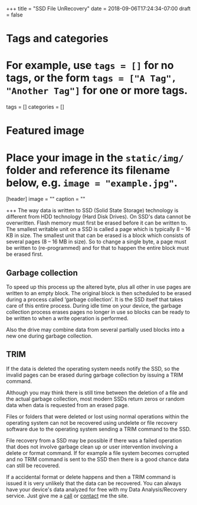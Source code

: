 +++
title = "SSD File UnRecovery"
date = 2018-09-06T17:24:34-07:00
draft = false

# Tags and categories
# For example, use `tags = []` for no tags, or the form `tags = ["A Tag", "Another Tag"]` for one or more tags.
tags = []
categories = []

# Featured image
# Place your image in the `static/img/` folder and reference its filename below, e.g. `image = "example.jpg"`.
[header]
image = ""
caption = ""

+++
The way data is written to SSD (Solid State Storage) technology is different from HDD technology (Hard Disk Drives). On SSD's data cannot be overwritten. Flash memory must first be erased before it can be written to. The smallest writable unit on a SSD is called a page which is typically 8 – 16 KB in size. The smallest unit that can be erased is a block which consists of several pages (8 – 16 MB in size). So to change a single byte, a page must be written to (re-programmed) and for that to happen the entire block must be erased first.

## Garbage collection
To speed up this process up the altered byte, plus all other in use pages are written to an empty block. The original block is then scheduled to be erased during a process called ‘garbage collection’. It is the SSD itself that takes care of this entire process. During idle time on your device, the garbage collection process erases pages no longer in use so blocks can be ready to be written to when a write operation is performed.

Also the drive may combine data from several partially used blocks into a new one during garbage collection.

## TRIM
If the data is deleted the operating system needs notify the SSD, so the invalid pages can be erased during garbage collection by issuing a TRIM command.

Although you may think there is still time between the deletion of a file and the actual garbage collection, most modern SSDs return zeros or random data when data is requested from an erased page.

Files or folders that were deleted or lost using normal operations within the operating system can not be recovered using undelete or file recovery software due to the operating system sending a TRIM command to the SSD.

File recovery from a SSD may be possible if there was a failed operation that does not involve garbage clean up or user intervention involving a delete or format command. If for example a file system becomes corrupted and no TRIM command is sent to the SSD then there is a good chance data can still be recovered.

If a accidental format or delete happens and then a TRIM command is issued it is very unlikely that the data can be recovered. You can always have your device's data analyzed for free with my Data Analysis/Recovery service. Just give me a [call](/#contact) or [contact](/#contact) me the site.
